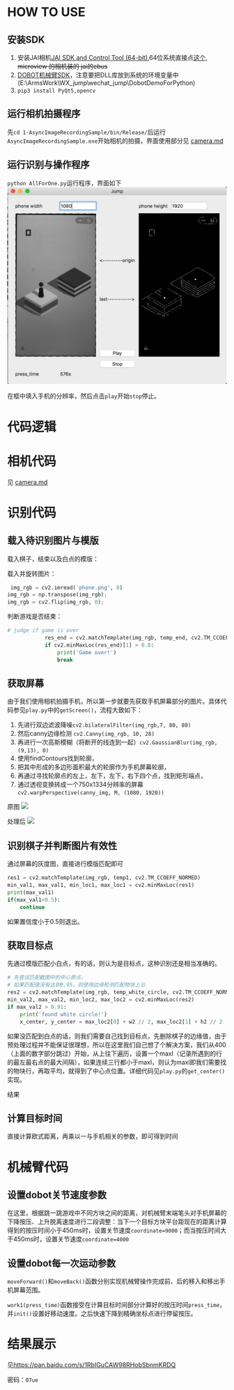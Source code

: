# HOW TO USE
## 安装SDK
1. 安装JAI相机[JAI SDK and Control Tool (64-bit)](https://www.jai.com/cn/support-software/jai-software),64位系统直接点[这个](https://www.jai.com/cn/downloads/jai-sdk-and-control-tool-64bit-version), ~~microview 的相机装的 jai的ebus~~
2. [DOBOT机械臂SDK](https://cn.dobot.cc/downloadcenter.html)，注意要把DLL库放到系统的环境变量中(E:\ArmsWork\WX_jump\wechat_jump\DobotDemoForPython)
3. `pip3 install PyQt5,opencv`

## 运行相机拍摄程序
先`cd 1-AsyncImageRecordingSample/bin/Release/`后运行`AsyncImageRecordingSample.exe`开始相机的拍摄，界面使用部分见 [camera.md](https://github.com/Jarvis-K/wechat_jump/blob/master/camera.md)

## 运行识别与操作程序
`python AllForOne.py`运行程序，界面如下
![](doc/pic/gui.png)

在框中填入手机的分辨率，然后点击`play`开始`stop`停止。


# 代码逻辑
# 相机代码
见 [camera.md](https://github.com/Jarvis-K/wechat_jump/blob/master/camera.md)
# 识别代码
## 载入待识别图片与模版
载入棋子，结束以及白点的模版：



载入并旋转图片：

```python
 img_rgb = cv2.imread('phone.png', 0)
img_rgb = np.transpose(img_rgb);
img_rgb = cv2.flip(img_rgb, 0);
```
判断游戏是否结束：

```python
# judge if game is over
            res_end = cv2.matchTemplate(img_rgb, temp_end, cv2.TM_CCOEFF_NORMED)
            if cv2.minMaxLoc(res_end)[1] > 0.8:
                print('Game over!')
                break
```
## 获取屏幕
由于我们使用相机拍摄手机，所以第一步就要先获取手机屏幕部分的图片。具体代码参见`play.py`中的`getScreen()`，流程大致如下：

1. 先进行双边滤波降噪`cv2.bilateralFilter(img_rgb,7, 80, 80)`
2. 然后canny边缘检测 `cv2.Canny(img_rgb, 10, 28)`
3. 再进行一次高斯模糊（将断开的线连到一起）`cv2.GaussianBlur(img_rgb, (9,13), 0)`
4. 使用findContours找到轮廓，
5. 把其中形成的多边形面积最大的轮廓作为手机屏幕轮廓，
6. 再通过寻找轮廓点的左上，左下，左下，右下四个点，找到矩形端点，
7. 通过透视变换转成一个750x1334分辨率的屏幕`cv2.warpPerspective(canny_img, M, (1080, 1920))`

原图
![](doc/temp/phone.png)

处理后
![](pre.png)
## 识别棋子并判断图片有效性
通过屏幕的灰度图，直接进行模版匹配即可

```python
res1 = cv2.matchTemplate(img_rgb, temp1, cv2.TM_CCOEFF_NORMED)
min_val1, max_val1, min_loc1, max_loc1 = cv2.minMaxLoc(res1)
print(max_val1)
if(max_val1<0.5):
	continue
```
如果置信度小于0.5则退出。
## 获取目标点
先通过模版匹配小白点，有的话，则认为是目标点，这种识别还是相当准确的。

```python
# 先尝试匹配截图中的中心原点，
# 如果匹配值没有达到0.95，则使用边缘检测匹配物块上沿
res2 = cv2.matchTemplate(img_rgb, temp_white_circle, cv2.TM_CCOEFF_NORMED)
min_val2, max_val2, min_loc2, max_loc2 = cv2.minMaxLoc(res2)
if max_val2 > 0.91:
	print('found white circle!')
	x_center, y_center = max_loc2[0] + w2 // 2, max_loc2[1] + h2 // 2
```
如果没匹配到白点的话，则我们需要自己找到目标点，先删除棋子的边缘值，由于预处理过程并不能保证很理想，所以在这里我们自己想了个解决方案，我们从400（上面的数字部分跳过）开始，从上往下遍历，设置一个maxl（记录所遇到的行的最左最右点的最大间隔），如果连续三行都小于maxl，则认为maxl即我们需要找的物块行，再取平均，就得到了中心点位置。详细代码见`play.py`的`get_center()`实现。

结果


## 计算目标时间
直接计算欧式距离，再乘以一与手机相关的参数，即可得到时间

# 机械臂代码

## 设置dobot关节速度参数
在这里，根据跳一跳游戏中不同方块之间的距离，对机械臂末端笔头对手机屏幕的下降按压、上升脱离速度进行二段调整：当下一个目标方块平台距现在的距离计算得到的按压时间小于450ms时，设置关节速度`coordinate=9000`；而当按压时间大于450ms时，设置关节速度`coordinate=4000`

## 设置dobot每一次运动参数
`moveForward()`和`moveBack()`函数分别实现机械臂操作完成前、后的移入和移出手机屏幕范围。

`work1(press_time)`函数接受在计算目标时间部分计算好的按压时间`press_time`，并`init()`设置好移动速度。之后快速下降到精确坐标点进行停留按压。


# 结果展示
见<https://pan.baidu.com/s/1RbIGuCAW98RHobSbnmKRDQ>

密码：`07ue`

